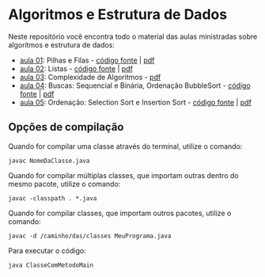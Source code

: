 # Algoritmos e Estrutura de Dados

Neste repositório você encontra todo o material das aulas ministradas sobre algoritmos e estrutura de dados:

* [aula 01](aula_01): Pilhas e Filas - [código fonte](aula_01/src) | [pdf](aula_01/beamer/aula.pdf)
* [aula 02](aula_02): Listas - [código fonte](aula_02/src) | [pdf](aula_02/beamer/aula.pdf)
* [aula 03](aula_03): Complexidade de Algoritmos - [pdf](aula_03/beamer/aula.pdf)
* [aula 04](aula_04): Buscas: Sequencial e Binária, Ordenação BubbleSort - [código fonte](aula_04/src) | [pdf](aula_04/beamer/aula.pdf)
* [aula 05](aula_05): Ordenação: Selection Sort e Insertion Sort - [código fonte](aula_05/src) | [pdf](aula_05/beamer/aula.pdf)


## Opções de compilação

Quando for compilar uma classe através do terminal, utilize o comando:

```
javac NomeDaClasse.java
```

Quando for compilar múltiplas classes, que importam outras dentro do mesmo pacote, utilize o comando:

```
javac -classpath . *.java
```

Quando for compilar classes, que importam outros pacotes, utilize o comando:

```
javac -d /caminho/das/classes MeuPrograma.java
```

Para executar o código:

```
java ClasseComMetodoMain
```
